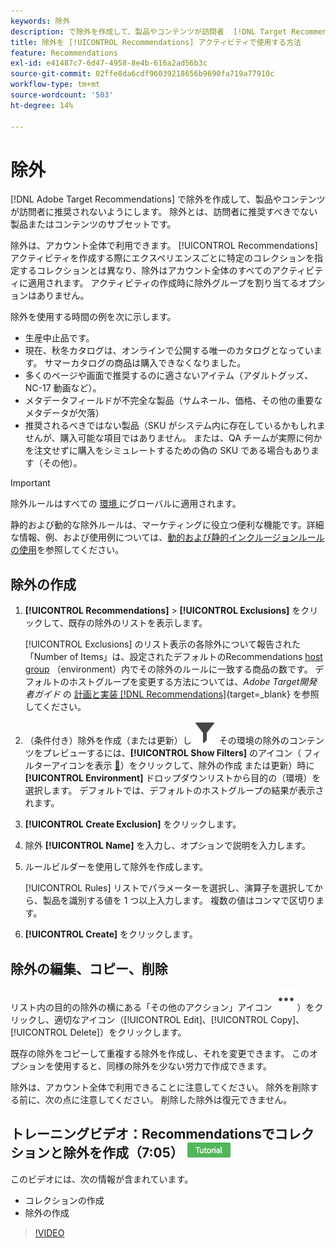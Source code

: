 ```yaml
---
keywords: 除外
description: で除外を作成して、製品やコンテンツが訪問者  [!DNL Target Recommendations]  推奨されないようにする方法を説明します。
title: 除外を [!UICONTROL Recommendations] アクティビティで使用する方法
feature: Recommendations
exl-id: e41487c7-6d47-4958-8e4b-616a2ad56b3c
source-git-commit: 02ffe8da6cdf96039218656b9690fa719a77910c
workflow-type: tm+mt
source-wordcount: '503'
ht-degree: 14%

---
```


# 除外

[!DNL Adobe Target Recommendations] で除外を作成して、製品やコンテンツが訪問者に推奨されないようにします。 除外とは、訪問者に推奨すべきでない製品またはコンテンツのサブセットです。

除外は、アカウント全体で利用できます。 [!UICONTROL Recommendations] アクティビティを作成する際にエクスペリエンスごとに特定のコレクションを指定するコレクションとは異なり、除外はアカウント全体のすべてのアクティビティに適用されます。 アクティビティの作成時に除外グループを割り当てるオプションはありません。

除外を使用する時間の例を次に示します。

* 生産中止品です。
* 現在、秋冬カタログは、オンラインで公開する唯一のカタログとなっています。 サマーカタログの商品は購入できなくなりました。
* 多くのページや画面で推奨するのに適さないアイテム（アダルトグッズ、NC-17 動画など）。
* メタデータフィールドが不完全な製品（サムネール、価格、その他の重要なメタデータが欠落）
* 推奨されるべきではない製品（SKU がシステム内に存在しているかもしれませんが、購入可能な項目ではありません。 または、QA チームが実際に何かを注文せずに購入をシミュレートするための偽の SKU である場合もあります（その他）。

>[!IMPORTANT]
>
>除外ルールはすべての [ 環境 ](/help/main/administrating-target/environments.md) にグローバルに適用されます。
>
>静的および動的な除外ルールは、マーケティングに役立つ便利な機能です。詳細な情報、例、および使用例については、[動的および静的インクルージョンルールの使用](/help/main/c-recommendations/c-algorithms/use-dynamic-and-static-inclusion-rules.md#concept_4CB5C0FA705D4E449BD0B37B3D987F9F)を参照してください。

## 除外の作成

1. **[!UICONTROL Recommendations]** > **[!UICONTROL Exclusions]** をクリックして、既存の除外のリストを表示します。

   [!UICONTROL Exclusions] のリスト表示の各除外について報告された「Number of Items」は、設定されたデフォルトのRecommendations [host group](/help/main/administrating-target/hosts.md) （environment）内でその除外のルールに一致する商品の数です。 デフォルトのホストグループを変更する方法については、*Adobe Target開発者ガイド* の [ 計画と実装  [!DNL Recommendations]](https://experienceleague.adobe.com/ja/docs/target-dev/developer/recommendations){target=_blank} を参照してください。

1. （条件付き）除外を作成（または更新）し ![](/help/main/assets/icons/Filter.svg) その環境の除外のコンテンツをプレビューするには、**[!UICONTROL Show Filters]** のアイコン（ フィルターアイコンを表示 [&#128279;](/help/main/administrating-target/environments.md)）をクリックして、除外の作成  または更新）時に **[!UICONTROL Environment]** ドロップダウンリストから目的の（環境）を選択します。 デフォルトでは、デフォルトのホストグループの結果が表示されます。

1. **[!UICONTROL Create Exclusion]** をクリックします。

1. 除外 **[!UICONTROL Name]** を入力し、オプションで説明を入力します。

1. ルールビルダーを使用して除外を作成します。

   [!UICONTROL Rules] リストでパラメーターを選択し、演算子を選択してから、製品を識別する値を 1 つ以上入力します。 複数の値はコンマで区切ります。

1. **[!UICONTROL Create]** をクリックします。

<!-- ## Create an exclusion using Advanced Search

You can also create exclusions using [!UICONTROL Advanced Search] on the [Catalog Search](/help/main/c-recommendations/c-products/catalog-search.md#save-as) page ( [!UICONTROL Recommendations] > [!UICONTROL Catalog Search] > [!UICONTROL Advanced Search]). 

![Save as dialog](/help/main/c-recommendations/c-products/assets/save-as.png)

After creating a search using "id > contains," for example, you can then click [!UICONTROL Save As] > [!UICONTROL Exclusion].

>[!IMPORTANT]
>
>The [!UICONTROL Advanced Search] functionality is case-insensitive; however, products returned at the time of delivery are based on case-sensitive search. This mismatch might lead to confusion. Ensure that you consider case-sensitivity when you create exclusions based on results using the Advanced Search functionality. For example, if you perform a search for "Holiday," that initial search lists results containing "Holiday" and "holiday." If you then create an exclusion with the intent to exclude products containing "holiday," only products containing "holiday" are excluded. Products containing "Holiday" are not excluded. -->

## 除外の編集、コピー、削除

リスト内の目的の除外の横にある「その他のアクション」アイコン ![ 「その他のアクション」アイコン ](/help/main/assets/icons/MoreSmallList.svg)）をクリックし、適切なアイコン（[!UICONTROL Edit]、[!UICONTROL Copy]、[!UICONTROL Delete]）をクリックします。

既存の除外をコピーして重複する除外を作成し、それを変更できます。 このオプションを使用すると、同様の除外を少ない労力で作成できます。

除外は、アカウント全体で利用できることに注意してください。 除外を削除する前に、次の点に注意してください。 削除した除外は復元できません。

## トレーニングビデオ：Recommendationsでコレクションと除外を作成（7:05） ![ チュートリアルバッジ ](/help/main/assets/tutorial.png)

このビデオには、次の情報が含まれています。

* コレクションの作成
* 除外の作成

>[!VIDEO](https://video.tv.adobe.com/v/27689)
